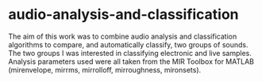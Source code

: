 # audio-analysis-and-classification
The aim of this work was to combine audio analysis and classification algorithms to compare, and automatically classify, two groups of sounds.  The two groups I was interested in classifying electronic and live samples. Analysis parameters used were all taken from the MIR Toolbox for MATLAB (mirenvelope, mirrms, mirrolloff, mirroughness, mironsets).
